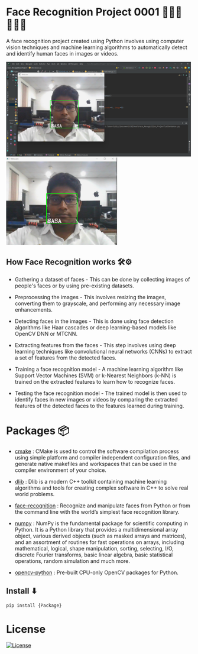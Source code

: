 # Face Recognition Project 0001 👱🏻‍♀️👱🏼‍♂️

A face recognition project created using Python involves using computer vision techniques and machine learning algorithms to automatically detect and identify human faces in images or videos.<br>

<img src ="IMG/1.png" width="500px">
<br>
<img src="IMG/2.png" width="300px">
<br>

## How Face Recognition works 🛠⚙️

- Gathering a dataset of faces - This can be done by collecting images of people's faces or by using pre-existing datasets.

- Preprocessing the images - This involves resizing the images, converting them to grayscale, and performing any necessary image enhancements.

- Detecting faces in the images - This is done using face detection algorithms like Haar cascades or deep learning-based models like OpenCV DNN or MTCNN.

- Extracting features from the faces - This step involves using deep learning techniques like convolutional neural networks (CNNs) to extract a set of features from the detected faces.

- Training a face recognition model - A machine learning algorithm like Support Vector Machines (SVM) or k-Nearest Neighbors (k-NN) is trained on the extracted features to learn how to recognize faces.

- Testing the face recognition model - The trained model is then used to identify faces in new images or videos by comparing the extracted features of the detected faces to the features learned during training.

# Packages 📦

- [cmake](https://pypi.org/project/cmake/) : CMake is used to control the software compilation process using simple platform and compiler independent configuration files, and generate native makefiles and workspaces that can be used in the compiler environment of your choice.

- [dlib](https://pypi.org/project/dlib/) : Dlib is a modern C++ toolkit containing machine learning algorithms and tools for creating complex software in C++ to solve real world problems.

- [face-recognition](https://pypi.org/project/face-recognition/) : Recognize and manipulate faces from Python or from the command line with the world’s simplest face recognition library.

- [numpy](https://pypi.org/project/numpy/) : NumPy is the fundamental package for scientific computing in Python. It is a Python library that provides a multidimensional array object, various derived objects (such as masked arrays and matrices), and an assortment of routines for fast operations on arrays, including mathematical, logical, shape manipulation, sorting, selecting, I/O, discrete Fourier transforms, basic linear algebra, basic statistical operations, random simulation and much more.

- [opencv-python](https://pypi.org/project/opencv-python/) : Pre-built CPU-only OpenCV packages for Python.

## Install ⬇

`pip install {Package}`

# License

[![License](https://img.shields.io/badge/License-Apache_2.0-blue.svg)](https://opensource.org/licenses/Apache-2.0)
